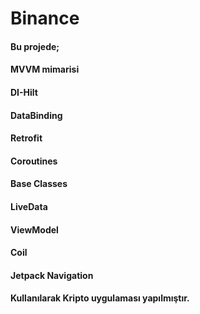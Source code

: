 # Binance
#### Bu projede;
#### MVVM mimarisi                  
#### DI-Hilt
#### DataBinding
#### Retrofit
#### Coroutines
#### Base Classes
#### LiveData
#### ViewModel
#### Coil
#### Jetpack Navigation
#### Kullanılarak Kripto uygulaması yapılmıştır.
